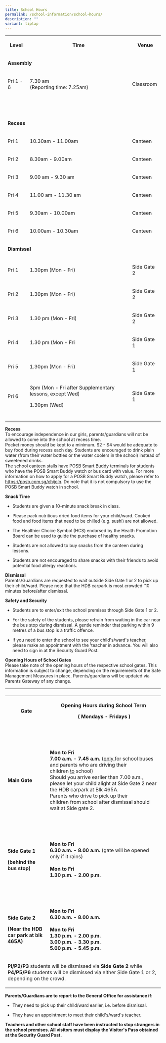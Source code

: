 ```yaml
---
title: School Hours
permalink: /school-information/school-hours/
description: ""
variant: tiptap
---
```

<table><tbody><tr><th rowspan="1" colspan="1"><p>Level</p></th><th rowspan="1" colspan="1"><p>Time</p></th><th rowspan="1" colspan="1"><p>Venue</p></th></tr><tr><td rowspan="1" colspan="3"><p><strong>Assembly</strong></p></td></tr><tr><td rowspan="1" colspan="1"><p>Pri 1 - 6</p></td><td rowspan="1" colspan="1"><p>7.30 am<br>(Reporting time: 7.25am)</p></td><td rowspan="1" colspan="1"><p>Classroom</p></td></tr><tr><td rowspan="1" colspan="3"><p>&nbsp; &nbsp; &nbsp;&nbsp; &nbsp;&nbsp;</p></td></tr><tr><td rowspan="1" colspan="3"><p><strong>Recess</strong></p></td></tr><tr><td rowspan="1" colspan="1"><p>Pri 1</p></td><td rowspan="1" colspan="1"><p>10.30am - 11.00am</p></td><td rowspan="1" colspan="1"><p>Canteen</p></td></tr><tr><td rowspan="1" colspan="1"><p>Pri 2</p></td><td rowspan="1" colspan="1"><p>8.30am - 9.00am</p></td><td rowspan="1" colspan="1"><p>Canteen</p></td></tr><tr><td rowspan="1" colspan="1"><p>Pri 3</p></td><td rowspan="1" colspan="1"><p>9.00 am - 9.30 am</p></td><td rowspan="1" colspan="1"><p>Canteen</p></td></tr><tr><td rowspan="1" colspan="1"><p>Pri 4</p></td><td rowspan="1" colspan="1"><p>11.00 am - 11.30 am</p></td><td rowspan="1" colspan="1"><p>Canteen</p></td></tr><tr><td rowspan="1" colspan="1"><p>Pri 5</p></td><td rowspan="1" colspan="1"><p>9.30am - 10.00am</p></td><td rowspan="1" colspan="1"><p>Canteen</p></td></tr><tr><td rowspan="1" colspan="1"><p>Pri 6</p></td><td rowspan="1" colspan="1"><p>10.00am - 10.30am</p></td><td rowspan="1" colspan="1"><p>Canteen</p></td></tr><tr><td rowspan="1" colspan="3"><p><strong>Dismissal</strong></p></td></tr><tr><td rowspan="1" colspan="1"><p>Pri 1</p></td><td rowspan="1" colspan="1"><p>1.30pm (Mon - Fri)</p></td><td rowspan="1" colspan="1"><p>Side Gate 2</p></td></tr><tr><td rowspan="1" colspan="1"><p>Pri 2</p></td><td rowspan="1" colspan="1"><p>1.30pm (Mon - Fri)</p></td><td rowspan="1" colspan="1"><p>Side Gate 2</p></td></tr><tr><td rowspan="1" colspan="1"><p>Pri 3</p></td><td rowspan="1" colspan="1"><p>1.30 pm (Mon - Fri)</p></td><td rowspan="1" colspan="1"><p>Side Gate 2</p></td></tr><tr><td rowspan="1" colspan="1"><p>Pri 4</p></td><td rowspan="1" colspan="1"><p>1.30 pm (Mon - Fri</p></td><td rowspan="1" colspan="1"><p>Side Gate 1</p></td></tr><tr><td rowspan="1" colspan="1"><p>Pri 5</p></td><td rowspan="1" colspan="1"><p>1.30pm (Mon - Fri)</p></td><td rowspan="1" colspan="1"><p>Side Gate 1</p></td></tr><tr><td rowspan="1" colspan="1"><p>Pri 6</p></td><td rowspan="1" colspan="1"><p>3pm (Mon - Fri after Supplementary lessons, except Wed)</p><p>1.30pm (Wed)</p></td><td rowspan="1" colspan="1"><p>Side Gate 1</p></td></tr><tr><td rowspan="1" colspan="1"><p></p></td><td rowspan="1" colspan="1"><p></p></td><td rowspan="1" colspan="1"><p></p></td></tr></tbody></table><p><strong>Recess</strong><br>To encourage independence in our girls, parents/guardians will not be allowed to come into the school at recess time. <br>Pocket money should be kept to a minimum. $2 - $4 would be adequate to buy food during recess each day. Students are encouraged to drink plain water (from their water bottles or the water coolers in the school) instead of sweetened drinks. <br>The school canteen stalls have POSB Smart Buddy terminals for students who have the POSB Smart Buddy watch or bus card with value. For more information on how to apply for a POSB Smart Buddy watch, please refer to <a href="https://posb.com.sg/chijoln" rel="noopener noreferrer nofollow" target="_blank">https://posb.com.sg/chijoln</a>. Do note that it is not compulsory to use the POSB Smart Buddy watch in school.</p><p><strong>Snack Time</strong></p><ul data-tight="true" class="tight"><li><p>Students are given a 10-minute snack break in class.</p></li><li><p>Please pack nutritious dried food items for your child/ward. Cooked food and food items that need to be chilled (e.g. sushi) are not allowed.</p></li><li><p>The Healthier Choice Symbol (HCS) endorsed by the Health Promotion Board can be used to guide the purchase of healthy snacks.</p></li><li><p>Students are not allowed to buy snacks from the canteen during lessons.</p></li><li><p>Students are not encouraged to share snacks with their friends to avoid potential food allergy reactions.</p></li></ul><p><strong>Dismissal</strong><br>Parents/Guardians are requested to wait outside Side Gate 1 or 2 to pick up their child/ward. Please note that the HDB carpark is most crowded '10 minutes before/after dismissal.</p><p><strong>Safety and Security</strong></p><ul data-tight="true" class="tight"><li><p>Students are to enter/exit the school premises through Side Gate 1 or 2.</p></li><li><p>For the safety of the students, please refrain from waiting in the car near the bus stop during dismissal. A gentle reminder that parking within 9 metres of a bus stop is a traffic offence.</p></li><li><p>If you need to enter the school to see your child's/ward's teacher, please make an appointment with the 'teacher in advance. You will also need to sign in at the Security Guard Post.</p></li></ul><p><strong>Opening Hours of School Gates</strong><br>Please take note of the opening hours of the respective school gates. This information is subject to change, depending on the requirements of the Safe Management Measures in place. Parents/guardians will be updated via Parents Gateway of any change.</p><table><tbody><tr><td rowspan="1" colspan="1"><p></p></td><td rowspan="1" colspan="1"><p></p></td></tr><tr><th rowspan="1" colspan="1"><p>Gate</p></th><th rowspan="1" colspan="1"><p>Opening Hours during School Term&nbsp;</p><p>( Mondays - Fridays )</p></th></tr><tr><td rowspan="1" colspan="2"><p>&nbsp;</p></td></tr><tr><td rowspan="1" colspan="1"><p><strong>Main Gate</strong></p></td><td rowspan="1" colspan="1"><p><strong>Mon to Fri</strong><br><strong>7.00 a.m. - 7.45 a.m.&nbsp;</strong>(<u>only&nbsp;</u>for school buses and parents who are driving their children&nbsp;<u>to</u>&nbsp;school)<br>Should you arrive earlier than 7.00 a.m., please let your child alight at Side Gate 2 near the HDB carpark at Blk 465A.<br>Parents who drive to pick up their children&nbsp;from&nbsp;school after dismissal should wait at Side gate 2.</p></td></tr><tr><td rowspan="1" colspan="2"><p>&nbsp;</p></td></tr><tr><td rowspan="1" colspan="1"><p><strong>Side Gate 1</strong></p><p><strong>(behind the bus stop)</strong></p></td><td rowspan="1" colspan="1"><p><strong>Mon to Fri<br>6.30 a.m. - 8.00 a.m.&nbsp;</strong>(gate will be opened only if it rains)<br><br><strong>Mon to Fri</strong><br><strong>1.30 p.m. - 2.00 p.m.<br></strong></p></td></tr><tr><td rowspan="1" colspan="2"><p>&nbsp;</p></td></tr><tr><td rowspan="1" colspan="1"><p><strong>Side Gate 2</strong></p><p><strong>(Near the HDB car park at blk 465A)</strong></p></td><td rowspan="1" colspan="1"><p><strong>Mon to Fri</strong><br><strong>6.30 a.m. - 8.00 a.m.</strong><br><br><strong>Mon to Fri</strong><br><strong>1.30 p.m. - 2.00 p.m.</strong><br><strong>3.00 p.m. - 3.30 p.m.</strong><br><strong>5.00 p.m. - 5.45 p.m.</strong></p></td></tr><tr><td rowspan="1" colspan="2"><p><strong>PI/P2/P3</strong> students will be dismissed via <strong>Side Gate 2</strong> while <strong>P4/P5/P6</strong> students will be dismissed via either Side Gate 1 or 2, depending on the crowd.</p></td></tr></tbody></table><p><strong>Parents/Guardians are to report to the General Office for assistance if:</strong></p><ul data-tight="true" class="tight"><li><p>They need to pick up their child/ward earlier, i.e. before dismissal.</p></li><li><p>They have an appointment to meet their child's/ward's teacher.</p></li></ul><p><strong>Teachers and other school staff have been instructed to stop strangers in the school premises. All visitors must display the Visitor's Pass obtained at the Security Guard Post.</strong></p><p></p><p></p>
